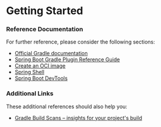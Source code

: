 # Getting Started

### Reference Documentation

For further reference, please consider the following sections:

- [Official Gradle documentation](https://docs.gradle.org)
- [Spring Boot Gradle Plugin Reference Guide](https://docs.spring.io/spring-boot/docs/3.2.4/gradle-plugin/reference/html/)
- [Create an OCI image](https://docs.spring.io/spring-boot/docs/3.2.4/gradle-plugin/reference/html/#build-image)
- [Spring Shell](https://spring.io/projects/spring-shell)
- [Spring Boot DevTools](https://docs.spring.io/spring-boot/docs/3.2.4/reference/htmlsingle/index.html#using.devtools)

### Additional Links

These additional references should also help you:

- [Gradle Build Scans – insights for your project's build](https://scans.gradle.com#gradle)
